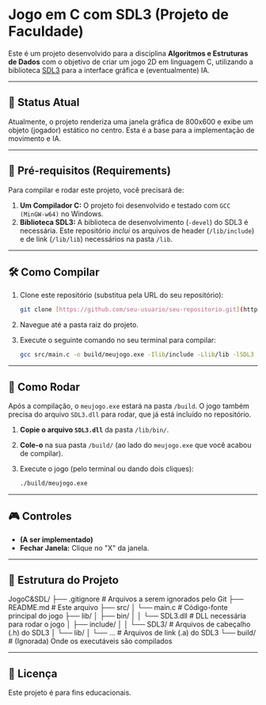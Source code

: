 # Jogo em C com SDL3 (Projeto de Faculdade)

Este é um projeto desenvolvido para a disciplina **Algoritmos e Estruturas de Dados** com o objetivo de criar um jogo 2D em linguagem C, utilizando a biblioteca [SDL3](https://libsdl.org/) para a interface gráfica e (eventualmente) IA.

---

## 🎯 Status Atual

Atualmente, o projeto renderiza uma janela gráfica de 800x600 e exibe um objeto (jogador) estático no centro. Esta é a base para a implementação de movimento e IA.

---

## 🚀 Pré-requisitos (Requirements)

Para compilar e rodar este projeto, você precisará de:

1.  **Um Compilador C:** O projeto foi desenvolvido e testado com `GCC (MinGW-w64)` no Windows.
2.  **Biblioteca SDL3:** A biblioteca de desenvolvimento (`-devel`) do SDL3 é necessária. Este repositório *inclui* os arquivos de header (`/lib/include`) e de link (`/lib/lib`) necessários na pasta `/lib`.

---

## 🛠️ Como Compilar

1.  Clone este repositório (substitua pela URL do seu repositório):
    ```bash
    git clone [https://github.com/seu-usuario/seu-repositorio.git](https://github.com/seu-usuario/seu-repositorio.git)
    ```
2.  Navegue até a pasta raiz do projeto.
3.  Execute o seguinte comando no seu terminal para compilar:

    ```bash
    gcc src/main.c -o build/meujogo.exe -Ilib/include -Llib/lib -lSDL3 -mwindows
    ```

---

## 🏃 Como Rodar

Após a compilação, o `meujogo.exe` estará na pasta `/build`. O jogo também precisa do arquivo `SDL3.dll` para rodar, que já está incluído no repositório.

1.  **Copie o arquivo `SDL3.dll`** da pasta `/lib/bin/`.
2.  **Cole-o** na sua pasta `/build/` (ao lado do `meujogo.exe` que você acabou de compilar).
3.  Execute o jogo (pelo terminal ou dando dois cliques):

    ```bash
    ./build/meujogo.exe
    ```

---

## 🎮 Controles

* **(A ser implementado)**
* **Fechar Janela:** Clique no "X" da janela.

---

## 📁 Estrutura do Projeto
JogoC&SDL/
├── .gitignore # Arquivos a serem ignorados pelo Git 
├── README.md # Este arquivo 
├── src/ 
│ └── main.c # Código-fonte principal do jogo 
├── lib/ 
│ ├── bin/ 
│ │ └── SDL3.dll # DLL necessária para rodar o jogo 
│ ├── include/ 
│ │ └── SDL3/ # Arquivos de cabeçalho (.h) do SDL3 
│ └── lib/ 
│ └── ... # Arquivos de link (.a) do SDL3 
└── build/ # (Ignorada) Onde os executáveis são compilados

---

## 📄 Licença

Este projeto é para fins educacionais.